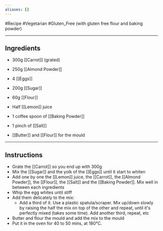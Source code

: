 ```yaml
---
aliases: []
---
```

#Recipe
#Vegetarian 
#Gluten_Free (with gluten free flour and baking powder)


----
## Ingredients
- 300g [[Carrot]] (grated)
- 250g [[Almond Powder]]
- 4 [[Eggs]]
- 200g [[Sugar]]
- 60g [[Flour]]
- Half [[Lemon]] juice
- 1 coffee spoon of [[Baking Powder]]
- 1 pinch of [[Salt]]

- [[Butter]] and [[Flour]] for the mould

----
## Instructions
- Grate the [[Carrot]] so you end up with 300g
- Mix the [[Sugar]] and the yolk of the [[Eggs]] until it start to whiten 
- Add one by one the [[Lemon]] juice, the [[Carrot]], the [[Almond Powder]], the [[Flour]], the [[Salt]] and the [[Baking Powder]]. Mix well in between each ingredients
- Whip the egg whites until stiff
- Add them delicately to the mix:
	- Add a third of it. Use a plastic spatula/scraper. Mix up/down slowly by raising the half the mix on top of the other and repeat, until it's perfectly mixed (takes some time). Add another third, repeat, etc
- Butter and flour the mould and add the mix to the mould
- Put it in the oven for 40 to 50 mins, at 180°C.